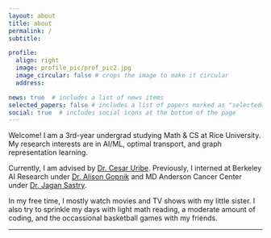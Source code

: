 ```yaml
---
layout: about
title: about
permalink: /
subtitle: 

profile:
  align: right
  image: profile_pic/prof_pic2.jpg
  image_circular: false # crops the image to make it circular
  address:

news: true  # includes a list of news items
selected_papers: false # includes a list of papers marked as "selected={true}"
social: true  # includes social icons at the bottom of the page
---
```


Welcome! I am a 3rd-year undergrad studying Math & CS at Rice University. My research interests are in AI/ML, optimal transport, and graph representation learning. 

Currently, I am advised by [Dr. Cesar Uribe](https://cauribe.rice.edu/). Previously, I interned at Berkeley AI Research under [Dr. Alison Gopnik](http://www.gopniklab.berkeley.edu/alison) and MD Anderson Cancer Center under [Dr. Jagan Sastry](https://faculty.mdanderson.org/profiles/jagannadha_sastry.html). 

In my free time, I mostly watch movies and TV shows with my little sister. I also try to sprinkle my days with light math reading, a moderate amount of coding, and the occassional basketball games with my friends. 

---
